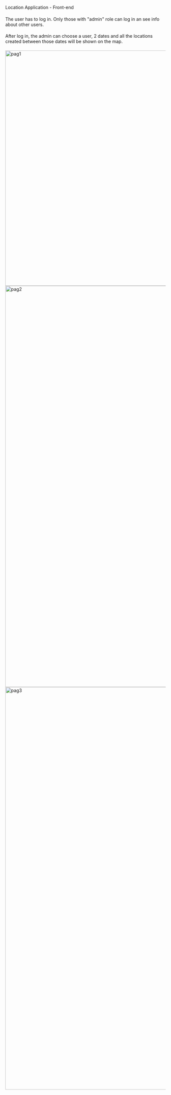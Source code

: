 Location Application - Front-end
####
The user has to log in. Only those with "admin" role can log in an see info about other users.
####
After log in, the admin can choose a user, 2 dates and all the locations created between those dates will be shown on the map.
####
<img width="739" alt="pag1" src="https://user-images.githubusercontent.com/48187656/113331036-1d087300-9328-11eb-9001-f2349df9edbb.png">
<img width="1260" alt="pag2" src="https://user-images.githubusercontent.com/48187656/113331063-27c30800-9328-11eb-992e-e3f99f8c3dd0.png">
<img width="1264" alt="pag3" src="https://user-images.githubusercontent.com/48187656/113331122-36112400-9328-11eb-8699-1655475936f1.png">
